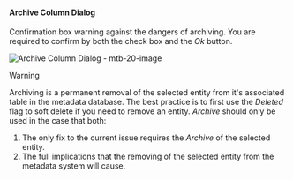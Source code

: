 #### Archive Column Dialog

Confirmation box warning against the dangers of archiving.  You are required to confirm by both the check box and the *Ok* button.

![Archive Column Dialog - mtb-20-image](images/bimlflex-app-dialog-archive-column.64566.png "Archive Column Dialog")

>[!WARNING]
> Archiving is a permanent removal of the selected entity from it's associated table in the metadata database.  The best practice is to first use the *Deleted* flag to soft delete if you need to remove an entity.  *Archive* should only be used in the case that both:
>
> 1. The only fix to the current issue requires the *Archive* of the selected entity.
> 2. The full implications that the removing of the selected entity from the metadata system will cause.
